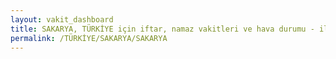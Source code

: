 ```yaml
---
layout: vakit_dashboard
title: SAKARYA, TÜRKİYE için iftar, namaz vakitleri ve hava durumu - ilçe/eyalet seç
permalink: /TÜRKİYE/SAKARYA/SAKARYA
---
```


<script type="text/javascript">
  var GLOBAL_COUNTRY = 'TÜRKİYE';
  var GLOBAL_CITY = 'SAKARYA';
  var GLOBAL_STATE = 'SAKARYA';
  var lat = 72;
  var lon = 21;
</script>
